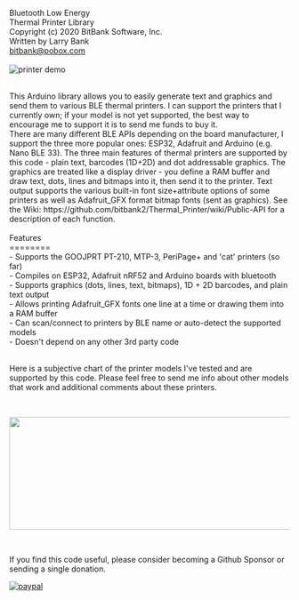 Bluetooth Low Energy<br>
Thermal Printer Library<br>
Copyright (c) 2020 BitBank Software, Inc.<br>
Written by Larry Bank<br>
bitbank@pobox.com<br>
<br>
![printer demo](/ble_prt.jpg?raw=true "Thermal_Printer")

<br>
This Arduino library allows you to easily generate text and graphics
and send them to various BLE thermal printers. I can support the printers that I currently own; if your model is not yet supported, the best way to encourage me to support it is to send me funds to buy it.<br>
There are many different
BLE APIs depending on the board manufacturer, I support the three more
popular ones: ESP32, Adafruit and Arduino (e.g. Nano BLE 33). The three main features of
thermal printers are supported by this code - plain text, barcodes (1D+2D) and dot addressable
graphics. The graphics are treated like a display driver - you define a RAM buffer and draw text, dots, lines and bitmaps into it, then send it to the printer. Text output supports the various built-in font size+attribute options of some printers as well as Adafruit_GFX format bitmap fonts (sent as graphics).
See the Wiki: https://github.com/bitbank2/Thermal_Printer/wiki/Public-API for a description of each function.
<br>

<br>
Features<br>
========<br>
- Supports the GOOJPRT PT-210, MTP-3, PeriPage+ and 'cat' printers (so far)<br>
- Compiles on ESP32, Adafruit nRF52 and Arduino boards with bluetooth<br>
- Supports graphics (dots, lines, text, bitmaps), 1D + 2D barcodes, and plain text output<br>
- Allows printing Adafruit_GFX fonts one line at a time or drawing them into a RAM buffer<br>
- Can scan/connect to printers by BLE name or auto-detect the supported models<br>
- Doesn't depend on any other 3rd party code<br>
<br>

Here is a subjective chart of the printer models I've tested and are supported by this code. Please feel free to send me info about other models that work and additional comments about these printers.<br>

<br>
<p align="center">
  <img width="939" height="203" src="https://github.com/bitbank2/Thermal_Printer/blob/master/printer_chart.jpg?raw=true">
</p>
<br>

If you find this code useful, please consider becoming a Github Sponsor or sending a single donation.

[![paypal](https://www.paypalobjects.com/en_US/i/btn/btn_donateCC_LG.gif)](https://www.paypal.com/cgi-bin/webscr?cmd=_s-xclick&hosted_button_id=SR4F44J2UR8S4)
